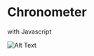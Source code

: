 # Chronometer
with Javascript


![Alt Text](https://media.giphy.com/media/TE79extTfvD8EA4hko/giphy.gif)

